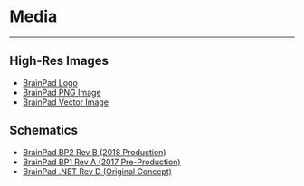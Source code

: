 # Media
---
## High-Res Images

* [BrainPad Logo]()
* [BrainPad PNG Image]()
* [BrainPad Vector Image]()

## Schematics

* [BrainPad BP2 Rev B (2018 Production)]()
* [BrainPad BP1 Rev A (2017 Pre-Production)]()
* [BrainPad .NET Rev D (Original Concept)]()